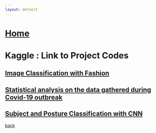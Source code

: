 ```yaml
---
layout: default
---
```


# [Home](https://grvanand001.github.io/)

# Kaggle : Link to Project Codes

## [Image Classification with Fashion](https://www.kaggle.com/grvaries001/image-classification-challenge)

## [Statistical analysis on the data gathered during Covid-19 outbreak](https://www.kaggle.com/grvaries001/covid19-global-confirmed-cases-prediction-lr-model)

## [Subject and Posture Classification with CNN](https://www.kaggle.com/code/grvaries001/subject-and-posture-classification-with-cnn)

[back](./)
